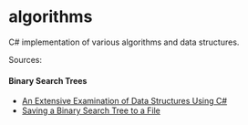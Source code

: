 algorithms
==========

C# implementation of various algorithms and data structures.

Sources:

#### Binary Search Trees
* [An Extensive Examination of Data Structures Using C#](http://msdn.microsoft.com/en-us/library/hh830851(v=vs.80).aspx)
* [Saving a Binary Search Tree to a File](http://leetcode.com/2010/09/saving-binary-search-tree-to-file.html)
